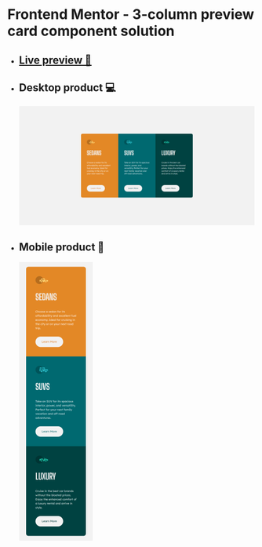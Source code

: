 # Frontend Mentor - 3-column preview card component solution

- ## [Live preview 🎨](#)
- ## Desktop product 💻
  ![](./assets/screenshots/desktop_product.png)
- ## Mobile product 📱
  ![](./assets/screenshots/mobile_product.png)